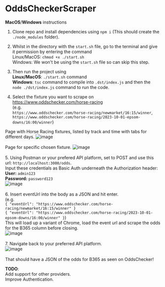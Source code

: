 # OddsCheckerScraper
**MacOS**/**Windows** instructions

1. Clone repo and install dependencies using `npm i` (This should create the `./node_modules` folder).
2. Whilst in the directory with the `start.sh` file, go to the terminal and give it permission by entering the command\
   Linux/MacOS: `chmod +x ./start.sh`\
   Windows: We won't be using the `start.sh` file so can skip this step.
3. Then run the project using\
   **Linux/MacOS**: `./start.sh` command\
   **Windows**: `tsc` command to compile into `.dst/index.js` and then the `node ./dst/index.js` command to run the code.

4. Select the fixture you want to scrape on https://www.oddschecker.com/horse-racing \
(e.g. \
`https://www.oddschecker.com/horse-racing/newmarket/16:15/winner`,\
`https://www.oddschecker.com/horse-racing/2023-10-01-epsom-downs/16:00/winner`)

Page with Horse Racing fixtures, listed by track and time with tabs for different days.
![image](https://github.com/AbishakeSrithar/OddsCheckerScraper/assets/67220345/9b705211-942f-480c-ab83-20ef6b9acc97)\
\
Page for specific chosen fixture.
![image](https://github.com/AbishakeSrithar/OddsCheckerScraper/assets/67220345/a2f1cdd3-1a43-4076-a9c6-bbf499ddb297)\
\
5. Using Postman or your prefered API platform, set to POST and use this url: `http://localhost:3000/odds`.\
Input these credentials as Basic Auth underneath the Authorization header:\
**User:** `admin123`\
**Password:** `password123`\
![image](https://github.com/AbishakeSrithar/OddsCheckerScraper/assets/67220345/03a64950-6652-4ad1-a0f9-f6269db290db)\
\
6. Insert eventUrl into the body as a JSON and hit enter.\
(e.g. \
`{
"eventUrl": "https://www.oddschecker.com/horse-racing/newmarket/16:15/winner"
}`\
`{
"eventUrl": "https://www.oddschecker.com/horse-racing/2023-10-01-epsom-downs/16:00/winner"
}`)
\
This will load up a variant of Chrome, load the event url and scrape the odds for the B365 column before closing.\
![image](https://github.com/AbishakeSrithar/OddsCheckerScraper/assets/67220345/67001313-8f88-4518-a8d0-1c83698f8b02)\
\
7. Navigate back to your preferred API platform.\
![image](https://github.com/AbishakeSrithar/OddsCheckerScraper/assets/67220345/0cb66443-07b8-4659-b524-77fb76c17849)\
\
That should have a JSON of the odds for B365 as seen on OddsChecker!

**TODO**:\
Add support for other providers.\
Improve Authentication.

